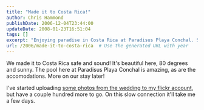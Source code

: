 ```yaml
---
title: "Made it to Costa Rica!"
author: Chris Hammond
publishDate: 2006-12-04T23:44:00
updateDate: 2008-01-23T16:51:04
tags: []
excerpt: "Enjoying paradise in Costa Rica at Paradisus Playa Conchal. Stay tuned for more on our luxury accommodations and wedding photos soon!"
url: /2006/made-it-to-costa-rica  # Use the generated URL with year
---
```

<P>We made it to Costa Rica safe and sound! It's beautiful here, 80 degrees and sunny. The pool here at Paradisus Playa Conchal is amazing, as are the accomodations. More on our stay later! </P> <P>I've started uploading <A href="https://www.flickr.com/photos/chammond" target=_blank>some photos from the wedding to my flickr account</A>, but have a couple hundred more to go. On this slow connection it'll take me a few days.</P>

